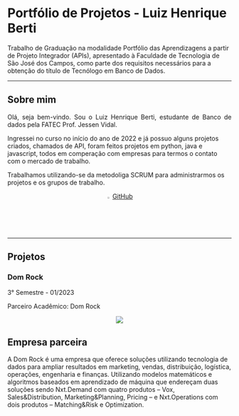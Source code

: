 <h1>Portfólio de Projetos - Luiz Henrique Berti</h1>
<p>Trabalho de Graduação na modalidade Portfólio das Aprendizagens a partir de Projeto Integrador (APIs),
apresentado à Faculdade de Tecnologia de São José dos Campos,
como parte dos requisitos necessários para a obtenção do título de Tecnólogo em Banco de Dados.</p>
<hr>
<h2>Sobre mim</h2>
<p align="justify">Olá, seja bem-vindo. Sou o Luiz Henrique Berti, estudante de Banco de dados pela FATEC Prof. Jessen Vidal.</p>

<p>Ingressei no curso no início do ano de 2022 e já possuo alguns projetos criados, chamados de API, foram feitos projetos em python, java e javascript, todos em comperação com empresas para termos o contato com o mercado de trabalho.</p>

<p>Trabalhamos utilizando-se da metodoliga SCRUM para administrarmos os projetos e os grupos de trabalho.</p>


<p align="center"> <img src="https://github.com/hberti97" width="2%">  <a href=">LinkedIn</a> • <img src="" width="2%"> <a href="https://github.com/hberti97">GitHub</a> </p>
<hr>

<h2>Projetos</h2>
<h3> Dom Rock </h3>
3° Semestre - 01/2023

Parceiro Acadêmico: Dom Rock
<p align="center"><img src="https://github.com/Ariane-Sousa/bertoti/assets/108765052/bbd9f4c7-56bf-4563-9da0-16977ffb6ac8" widht="10%"></img>

## Empresa parceira

A Dom Rock é uma empresa que oferece soluções utilizando tecnologia de dados para ampliar resultados em marketing, vendas, distribuição, logística, operações, engenharia e finanças.
Utilizando modelos matemáticos e algoritmos baseados em aprendizado de máquina que endereçam duas soluções sendo Nxt.Demand com quatro produtos – Vox, Sales&Distribution, Marketing&Planning, Pricing – e Nxt.Operations com dois produtos – Matching&Risk e Optimization.




